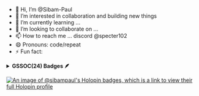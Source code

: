 - 👋 Hi, I’m @Sibam-Paul
- 👀 I’m interested in collaboration and building new things
- 🌱 I’m currently learning ...
- 💞️ I’m looking to collaborate on ...
- 📫 How to reach me ... discord @specter102
- 😄 Pronouns: code/repeat
- ⚡ Fun fact: 
<details>	
 <summary><b>GSSOC(24) Badges 🪶</b></summary><br>
<div style='display:flex; align-items:center; gap: 10px;' align='center'><a href="https://gssoc.girlscript.tech/leaderboard">
<img src="https://raw.githubusercontent.com/GSSoC24/Postman-Challenge/main/docs/assets/Postman%20White.png" width="100px" height="100px" />
  <img src="https://raw.githubusercontent.com/GSSoC24/Postman-Challenge/main/docs/assets/1.png" width="100px" height="100px" />
  <img src="https://raw.githubusercontent.com/GSSoC24/Postman-Challenge/main/docs/assets/2.png" width="100px" height="100px" />
  <img src="https://raw.githubusercontent.com/GSSoC24/Postman-Challenge/main/docs/assets/3.png" width="100px" height="100px" />
  <img src="https://raw.githubusercontent.com/GSSoC24/Postman-Challenge/main/docs/assets/4.png" width="100px" height="100px" />
  <img src="https://raw.githubusercontent.com/GSSoC24/Postman-Challenge/main/docs/assets/5.png" width="100px" height="100px" />
</div>
</details>

<!-- <details>
<!--  <summary><b>Hacktoberfest(24) Badges </b></summary><br>
 <div style='display:flex; align-items:center; gap: 10px;' align='center'> -->
  
[![An image of @sibampaul's Holopin badges, which is a link to view their full Holopin profile](https://holopin.me/sibampaul)](https://holopin.io/@sibampaul)
<!-- </div>
 </details>
<!---
Sibam-Paul/Sibam-Paul is a ✨ special ✨ repository because its `README.md` (this file) appears on your GitHub profile.
You can click the Preview link to take a look at your changes.
--->
